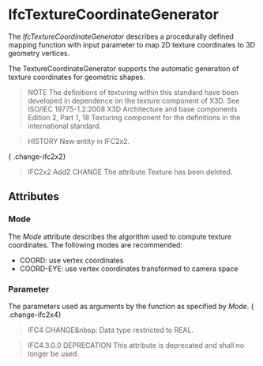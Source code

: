 # IfcTextureCoordinateGenerator

The _IfcTextureCoordinateGenerator_ describes a procedurally defined mapping function with input parameter to map 2D texture coordinates to 3D geometry vertices.

The TextureCoordinateGenerator supports the automatic generation of texture coordinates for geometric shapes.

> NOTE  The definitions of texturing within this standard have been developed in dependence on the texture component of X3D. See ISO/IEC 19775-1.2:2008 X3D Architecture and base components Edition 2, Part 1, 18 Texturing component for the definitions in the international standard.

> HISTORY  New entity in IFC2x2.

{ .change-ifc2x2}
> IFC2x2 Add2 CHANGE  The attribute Texture has been deleted.

## Attributes

### Mode
The _Mode_ attribute describes the algorithm used to compute texture coordinates. The following modes are recommended:

 * COORD: use vertex coordinates
 * COORD-EYE: use vertex coordinates transformed to camera space

### Parameter
The parameters used as arguments by the function as specified by _Mode_.
{ .change-ifc2x4}
> IFC4 CHANGE&nbsp: Data type restricted to REAL.

> IFC4.3.0.0 DEPRECATION This attribute is deprecated and shall no longer be used.
